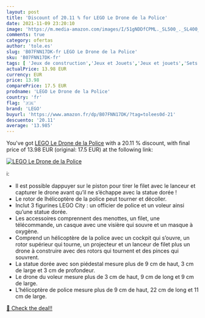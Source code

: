 ```yaml
---
layout: post
title: 'Discount of 20.11 % for LEGO Le Drone de la Police'
date: 2021-11-09 23:20:10
image: 'https://m.media-amazon.com/images/I/51gNDDfCPML._SL500_._SL400_.jpg'
comments: true
category: ofertas
author: 'tole.es'
slug: 'B07FNN17DK-fr LEGO Le Drone de la Police'
sku: 'B07FNN17DK-fr'
tags: [ 'Jeux de construction','Jeux et Jouets','Jeux et jouets','Sets de jeux de construction','lego', ]
actualPrice: 13.98 EUR
currency: EUR
price: 13.98
comparePrice: 17.5 EUR
prodname: 'LEGO Le Drone de la Police'
country: 'fr'
flag: '🇫🇷'
brand: 'LEGO'
buyurl: 'https://www.amazon.fr/dp/B07FNN17DK/?tag=tolees0d-21'
descuento: '20.11'
average: '13.985'
---
```


You've got [LEGO Le Drone de la Police](https://www.amazon.fr/dp/B07FNN17DK/?tag=tolees0d-21) with a  20.11 % discount, with final price of 13.98 EUR (original: 17.5 EUR) at the following link:

[![LEGO Le Drone de la Police](https://m.media-amazon.com/images/I/51gNDDfCPML._SL500_._SL400_.jpg)](https://www.amazon.fr/dp/B07FNN17DK/?tag=tolees0d-21)

ℹ️:

- Il est possible dappuyer sur le piston pour tirer le filet avec le lanceur et capturer le drone avant qu’il ne s’échappe avec la statue dorée !
- Le rotor de lhélicoptère de la police peut tourner et décoller.
- Inclut 3 figurines LEGO City : un officier de police et un voleur ainsi qu’une statue dorée.
- Les accessoires comprennent des menottes, un filet, une télécommande, un casque avec une visière qui souvre et un masque à oxygène.
- Comprend un hélicoptère de la police avec un cockpit qui s’ouvre, un rotor supérieur qui tourne, un projecteur et un lanceur de filet plus un drone à construire avec des rotors qui tournent et des pinces qui souvrent.
- La statue dorée avec son piédestal mesure plus de 9 cm de haut, 3 cm de large et 3 cm de profondeur.
- Le drone du voleur mesure plus de 3 cm de haut, 9 cm de long et 9 cm de large.
- L’hélicoptère de police mesure plus de 9 cm de haut, 22 cm de long et 11 cm de large.

[🛒 Check the deal!!](https://www.amazon.fr/dp/B07FNN17DK/?tag=tolees0d-21)
